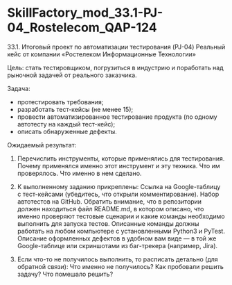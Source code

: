 # SkillFactory_mod_33.1-PJ-04_Rostelecom_QAP-124
33.1. Итоговый проект по автоматизации тестирования (PJ-04) Реальный кейс от компании «Ростелеком Информационные Технологии»

Цель: стать тестировщиком, погрузиться в индустрию и поработать над рыночной задачей от реального заказчика.

Задача:

- протестировать требования;
- разработать тест-кейсы (не менее 15);
- провести автоматизированное тестирование продукта (по одному автотесту на каждый тест-кейс);
- описать обнаруженные дефекты.

Ожидаемый результат:
1.	Перечислить инструменты, которые применялись для тестирования.
Почему применялся именно этот инструмент и эту техника.
Что им проверялось.
Что именно в нем сделано.

2.	К выполненному заданию прикреплены:
Ссылка на Google-таблицу с тест-кейсами (убедитесь, что открыли комментирование).
Набор автотестов на GitHub. Обратить внимание, что в репозитории должен находиться файл README.md, в котором описано, что именно проверяют тестовые сценарии и какие команды необходимо выполнить для запуска тестов. Описанные команды должны работать на любом компьютере с установленными Python3 и PyTest.
Описание оформленных дефектов в удобном вам виде — в той же Google-таблице или скриншотами из баг-трекера (например, Jira).

4.	Если что-то не получилось выполнить, то расписать детально (для обратной связи):
Что именно не получилось?
Как пробовали решить задачу?
Что помешало решить?


